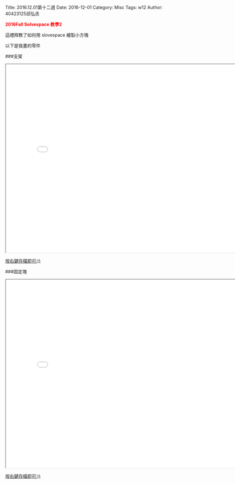 Title: 2016.12.01第十二週
Date: 2016-12-01
Category: Misc
Tags: w12
Author: 40423125邱弘丞

<b><font color="red"> 2016Fall Solvespace 教學2</font></b>

<!-- PELICAN_END_SUMMARY -->
這禮拜教了如何用 slovespace 繪製小方塊

以下是我畫的零件

###支架
<iframe src="./../w14/stent.html" width="800" height="600"></iframe>

<a href="./../w14/stent.slvs">按右鍵存檔即可:))</a>

###固定塊
<iframe src="./../w14/block.html" width="800" height="600"></iframe>

<a href="./../w14/block.slvs">按右鍵存檔即可:))</a>











